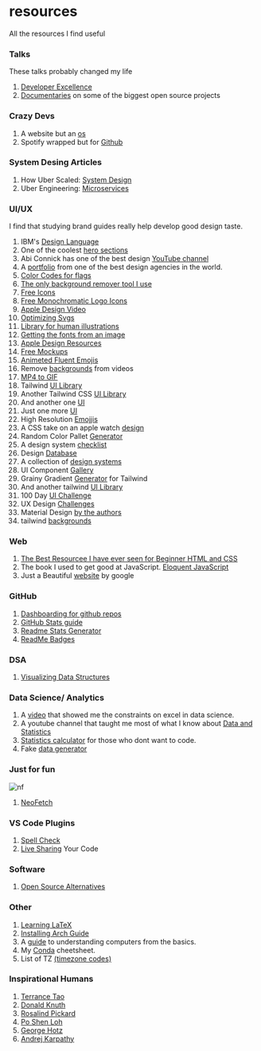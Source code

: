 
# resources
All the resources I find useful

### Talks

These talks probably changed my life

1. [Developer Excellence](https://www.youtube.com/watch?v=96VlfN7ViyE)
2. [Documentaries](https://www.youtube.com/@Honeypotio) on some of the biggest open source projects

### Crazy Devs 

1. A website but an [os](https://dustinbrett.com/)
2. Spotify wrapped but for [Github](https://git-wrapped.com/)

### System Desing Articles 

1. How Uber Scaled: [System Design](https://highscalability.com/brief-history-of-scaling-uber/)
2. Uber Engineering: [Microservices](https://www.uber.com/en-UG/blog/building-tincup-microservice-implementation/?ref=highscalability.com)

### UI/UX 

I find that studying brand guides really help develop good design taste. 

1. IBM's [Design Language](https://www.ibm.com/design/language/)
2. One of the coolest [hero sections](https://arvr.google.com/)
3. Abi Connick has one of the best design [YouTube channel](https://www.youtube.com/@abiconnick)
4. A [portfolio](https://www.pentagram.com/work) from one of the best design agencies in the world.
5. [Color Codes for flags](https://www.flagcolorcodes.com/uganda)
6. [The only background remover tool I use](https://www.remove.bg/)
7. [Free Icons](https://freeicons.io/)
8. [Free Monochromatic Logo Icons](https://simpleicons.org/?q=iMovie)
9. [Apple Design Video](https://www.youtube.com/watch?v=RsbS5JWxFyk&list=PPSV)
10. [Optimizing Svgs](https://github.com/svg/svgo)
11. [Library for human illustrations](https://www.humaaans.com/)
12. [Getting the fonts from an image](https://www.myfonts.com/pages/whatthefont)
13. [Apple Design Resources](https://developer.apple.com/design/resources/)
14. [Free Mockups](https://www.mockupworld.co/)
15. [Animeted Fluent Emojis](https://animated-fluent-emoji.vercel.app/)
16. Remove [backgrounds](https://www.unscreen.com/) from videos
17. [MP4 to GIF](https://ezgif.com/video-to-gif)
18. Tailwind [UI Library](https://www.hyperui.dev/)
19. Another Tailwind CSS [UI Library](https://mambaui.com/components/timeline)
20. And another one [UI](https://headlessui.com/)
21. Just one more [UI](https://daisyui.com/components/)
22. High Resolution [Emojjis](https://emojipedia.org/)
23. A CSS take on an apple watch [design](https://cssanimation.rocks/watch/)
24. Random Color Pallet [Generator](https://farbvelo.elastiq.ch/)
25. A design system [checklist](http://designsystemchecklist.com/)
26. Design [Database](https://designsystems.surf/)
27. A collection of [design systems](https://designsystemsrepo.com/)
28. UI Component [Gallery](https://designsystemsrepo.com/)
29. Grainy Gradient [Generator](https://hypercolor.dev/grainy) for Tailwind
30. And another tailwind [UI Library](https://originui.com/)
31. 100 Day [UI Challenge](https://www.dailyui.co)
32. UX Design [Challenges](https://uxtools.co/challenges/)
33. Material Design [by the authors](https://m3.material.io/)
34. tailwind [backgrounds](https://tailkits.com/components/tailwind-background-snippets/)

### Web
1. [The Best Resourcee I have ever seen for Beginner HTML and CSS](https://wtf.tw/ref/duckett.pdf)
2. The book I used to get good at JavaScript. [Eloquent JavaScript](https://eloquentjavascript.net/)
3. Just a Beautiful [website](https://www.android.com/better-together/quick-share-app/) by google

### GitHub

1. [Dashboarding for github repos](https://repo-tracker.com)
2. [GitHub Stats guide](https://github.com/jdevfullstack/github-stats-guide)
3. [Readme Stats Generator](https://gh-stats-gen.vercel.app/)
4. [ReadMe Badges](https://github.com/alexandresanlim/Badges4-README.md-Profile)

### DSA 
1. [Visualizing Data Structures](https://visualgo.net/en)

### Data Science/ Analytics
1. A [video](https://www.youtube.com/watch?v=0pJA8WxTAYI&pp=ygUQbmRjIGRhdGEgc2NpZW5jZQ%3D%3D) that showed me the constraints on excel in data science.
2. A youtube channel that taught me most of what I know about [Data and Statistics](https://www.youtube.com/@datatab)
3. [Statistics calculator](https://datatab.net/statistics-calculator/charts) for those who dont want to code.
4. Fake [data generator](https://generatedata.com/)

### Just for fun

![nf](https://github.com/user-attachments/assets/10571098-68dc-4cc6-a761-47a9325644f0) 
1. [NeoFetch](https://github.com/dylanaraps/neofetch/wiki/Installation)

### VS Code Plugins

1. [Spell Check](https://marketplace.visualstudio.com/items?itemName=streetsidesoftware.code-spell-checker)
2. [Live Sharing](https://marketplace.visualstudio.com/items?itemName=MS-vsliveshare.vsliveshare) Your Code

### Software

1. [Open Source Alternatives](https://www.opensourcealternative.to/)

### Other

1. [Learning LaTeX](https://www.cs.princeton.edu/courses/archive/spr10/cos433/Latex/latex-guide.pdf)
2. [Installing Arch Guide](https://gist.github.com/mjkstra/96ce7a5689d753e7a6bdd92cdc169bae)
3. A [guide](https://cpu.land/) to understanding computers from the basics.
4. My [Conda](https://github.com/anzonathan/resources/blob/main/Conda.md) cheetsheet.
5. List of TZ [(timezone codes)](https://en.wikipedia.org/wiki/List_of_tz_database_time_zones)

### Inspirational Humans

1. [Terrance Tao](https://terrytao.wordpress.com/)
2. [Donald Knuth](https://www-cs-faculty.stanford.edu/~knuth/)
3. [Rosalind Pickard](https://web.media.mit.edu/~picard/)
4. [Po Shen Loh](https://www.poshenloh.com/)
5. [George Hotz](https://geohot.com/)
6. [Andrej Karpathy](https://karpathy.ai/)

